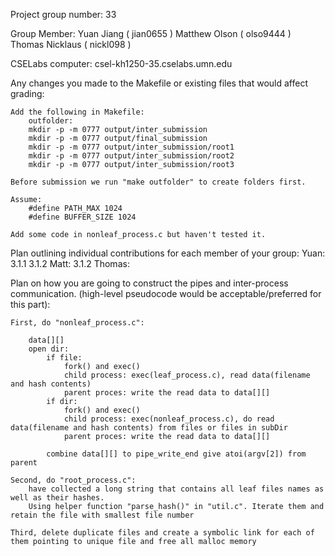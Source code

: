 
Project group number: 33

Group Member:
    Yuan Jiang ( jian0655 )
    Matthew Olson ( olso9444 )
    Thomas Nicklaus ( nickl098 )

CSELabs computer: csel-kh1250-35.cselabs.umn.edu

Any changes you made to the Makefile or existing files that would affect grading:

    Add the following in Makefile:
        outfolder:
        mkdir -p -m 0777 output/inter_submission
        mkdir -p -m 0777 output/final_submission
        mkdir -p -m 0777 output/inter_submission/root1
        mkdir -p -m 0777 output/inter_submission/root2
        mkdir -p -m 0777 output/inter_submission/root3

    Before submission we run "make outfolder" to create folders first.

    Assume:
        #define PATH_MAX 1024
        #define BUFFER_SIZE 1024

    Add some code in nonleaf_process.c but haven't tested it.
    

Plan outlining individual contributions for each member of your group:
    Yuan: 3.1.1 3.1.2 
    Matt: 3.1.2
    Thomas:

Plan on how you are going to construct the pipes and inter-process communication.  (high-level pseudocode would be acceptable/preferred for this part):

    First, do "nonleaf_process.c":

        data[][]
        open dir:
            if file:
                fork() and exec()
                child process: exec(leaf_process.c), read data(filename and hash contents)
                parent proces: write the read data to data[][]
            if dir:
                fork() and exec()
                child process: exec(nonleaf_process.c), do read data(filename and hash contents) from files or files in subDir
                parent proces: write the read data to data[][]

            combine data[][] to pipe_write_end give atoi(argv[2]) from parent

    Second, do "root_process.c":
        have collected a long string that contains all leaf files names as well as their hashes.
        Using helper function "parse_hash()" in "util.c". Iterate them and retain the file with smallest file number

    Third, delete duplicate files and create a symbolic link for each of them pointing to unique file and free all malloc memory